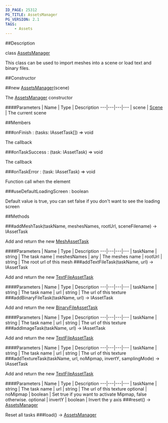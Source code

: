 ```yaml
---
ID_PAGE: 25312
PG_TITLE: AssetsManager
PG_VERSION: 2.1
TAGS:
    - Assets
---
```

##Description

class [AssetsManager](/classes/2.2/AssetsManager)

This class can be used to import meshes into a scene or load text and binary files.

##Constructor

##new [AssetsManager](/classes/2.2/AssetsManager)(scene)

The [AssetsManager](/classes/2.2/AssetsManager) constructor

####Parameters
 | Name | Type | Description
---|---|---|---
 | scene | [Scene](/classes/2.2/Scene) |  The current scene

##Members

###onFinish : (tasks: IAssetTask[]) =&gt; void

The callback

###onTaskSuccess : (task: IAssetTask) =&gt; void

The callback

###onTaskError : (task: IAssetTask) =&gt; void

Function call when the element

###useDefaultLoadingScreen : boolean

Default value is true, you can set false if you don't want to see the loading screen

##Methods

###addMeshTask(taskName, meshesNames, rootUrl, sceneFilename) &rarr; IAssetTask

Add and return the new [MeshAssetTask](/classes/2.2/MeshAssetTask)

####Parameters
 | Name | Type | Description
---|---|---|---
 | taskName | string |  The task name
 | meshesNames | any |  The meshes name
 | rootUrl | string |  The root url of this mesh
###addTextFileTask(taskName, url) &rarr; IAssetTask

Add and return the new [TextFileAssetTask](/classes/2.2/TextFileAssetTask)

####Parameters
 | Name | Type | Description
---|---|---|---
 | taskName | string |  The task name
 | url | string |  The url of this texture
###addBinaryFileTask(taskName, url) &rarr; IAssetTask

Add and return the new [BinaryFileAssetTask](/classes/2.2/BinaryFileAssetTask)

####Parameters
 | Name | Type | Description
---|---|---|---
 | taskName | string |  The task name
 | url | string |  The url of this texture
###addImageTask(taskName, url) &rarr; IAssetTask

Add and return the new [TextFileAssetTask](/classes/2.2/TextFileAssetTask)

####Parameters
 | Name | Type | Description
---|---|---|---
 | taskName | string |  The task name
 | url | string |  The url of this texture
###addTextureTask(taskName, url, noMipmap, invertY, samplingMode) &rarr; IAssetTask

Add and return the new [TextFileAssetTask](/classes/2.2/TextFileAssetTask)

####Parameters
 | Name | Type | Description
---|---|---|---
 | taskName | string |  The task name
 | url | string |  The url of this texture
optional | noMipmap | boolean |  Set true if you want to activate Mipmap, false otherwise.
optional | invertY | boolean |  Invert the y axis
###reset() &rarr; [AssetsManager](/classes/2.2/AssetsManager)

Reset all tasks
###load() &rarr; [AssetsManager](/classes/2.2/AssetsManager)


